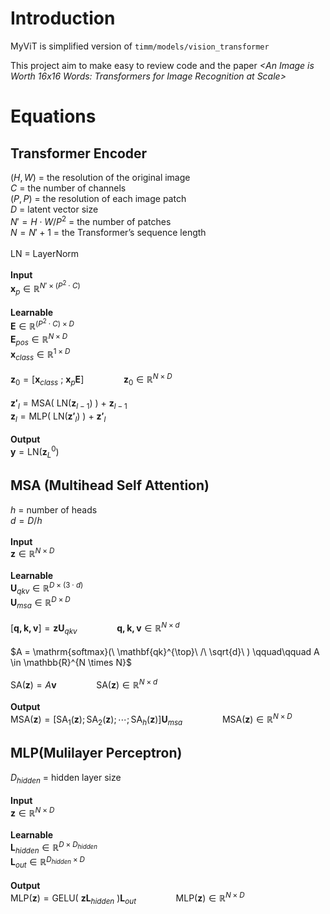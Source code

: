 # Introduction
MyViT is simplified version of `timm/models/vision_transformer`  

This project aim to make easy to review code and the paper *<An Image is Worth 16x16 Words: Transformers for Image Recognition at Scale>*


# Equations

## Transformer Encoder
$(H, W)$ = the resolution of the original image\
$C$ = the number of channels\
$(P, P)$ = the resolution of each image patch\
$D$ = latent vector size\
$N' = H \cdot W / P^2$ = the number of patches\
$N = N' + 1$ = the Transformer’s sequence length\
\
$\mathrm{LN}$ = LayerNorm\
\
**Input**\
$\mathbf{x}_{p} \in \mathbb{R}^{N' \times (P^2 \cdot C)}$\
\
**Learnable**\
$\mathbf{E} \in \mathbb{R}^{(P^2 \cdot C) \times D}$\
$\mathbf{E}_{pos} \in \mathbb{R}^{N \times D}$\
$\mathbf{x}_{class} \in \mathbb{R}^{1 \times D}$\
\
$\mathbf{z}_{0} = [\mathbf{x}_{class}\ ;\ \mathbf{x}_{p}\mathbf{E}] \qquad\qquad \mathbf{z}_{0} \in \mathbb{R}^{N \times D}$\
\
$\mathbf{z'}_{l} = \mathrm{MSA}(~\mathrm{LN}(\mathbf{z}_{l-1})~)~+~\mathbf{z}_{l-1}$\
$\mathbf{z}_{l} = \mathrm{MLP}(~\mathrm{LN}(\mathbf{z'}_{l})~)~+~\mathbf{z'}_{l}$\
\
**Output**\
$\mathbf{y} = \mathrm{LN}(\mathbf{z}^{0}_{L})$

## MSA (Multihead Self Attention)
$h$ = number of heads\
$d = D / h$\
\
**Input**\
$\mathbf{z} \in \mathbb{R}^{N \times D}$\
\
**Learnable**\
$\mathbf{U}_{qkv} \in \mathbb{R}^{D \times (3 \cdot d)}$\
$\mathbf{U}_{msa} \in \mathbb{R}^{D \times D}$\
\
$[\mathbf{q, k, v}] = \mathbf{zU}_{qkv} \qquad\qquad \mathbf{q, k, v} \in \mathbb{R}^{N \times d}$\
\
$A = \mathrm{softmax}(\ \mathbf{qk}^{\top}\ /\ \sqrt{d}\ ) \qquad\qquad A \in \mathbb{R}^{N \times N}$\
\
$\mathrm{SA}(\mathbf{z}) = A\mathbf{v} \qquad\qquad \mathrm{SA}(\mathbf{z}) \in \mathbb{R}^{N \times d}$\
\
**Output**\
$\mathrm{MSA}(\mathbf{z}) = [\mathrm{SA}_{1}(\mathbf{z}) ; \mathrm{SA}_{2}(\mathbf{z}) ; \cdots ; \mathrm{SA}_{h}(\mathbf{z})] \mathbf{U}_{msa} \qquad\qquad \mathrm{MSA}(\mathbf{z}) \in \mathbb{R}^{N \times D}$

## MLP(Mulilayer Perceptron)
$D_{hidden}$ = hidden layer size\
\
**Input**\
$\mathbf{z} \in \mathbb{R}^{N \times D}$\
\
**Learnable**\
$\mathbf{L}_{hidden} \in \mathbb{R}^{D \times D_{hidden}}$\
$\mathbf{L}_{out} \in \mathbb{R}^{D_{hidden} \times D}$\
\
**Output**\
$\mathrm{MLP}(\mathbf{z}) = \mathrm{GELU}(~\mathbf{zL}_{hidden}~)\mathbf{L}_{out} \qquad\qquad \mathrm{MLP}(\mathbf{z}) \in \mathbb{R}^{N \times D}$